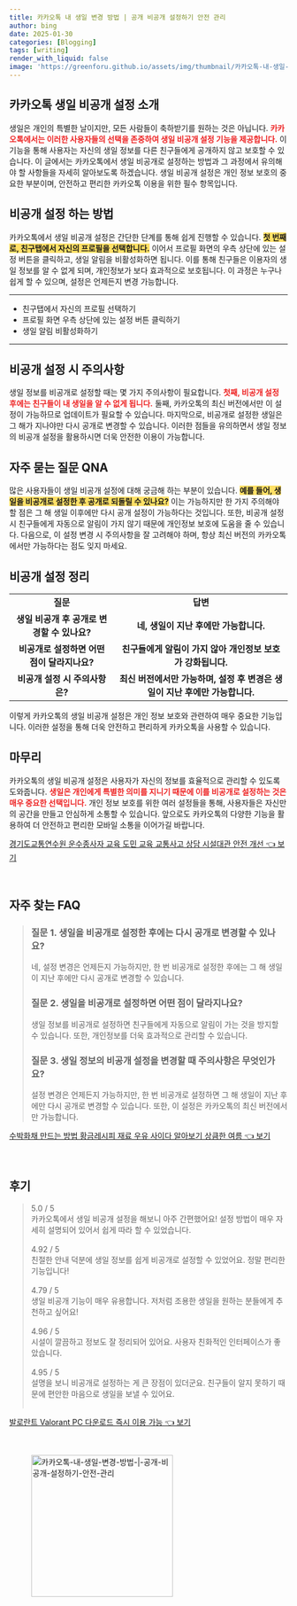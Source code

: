 ```yaml
---
title: 카카오톡 내 생일 변경 방법 | 공개 비공개 설정하기 안전 관리
author: bing
date: 2025-01-30
categories: [Blogging]
tags: [writing]
render_with_liquid: false
image: 'https://greenforu.github.io/assets/img/thumbnail/카카오톡-내-생일-변경-방법-|-공개-비공개-설정하기-안전-관리.webp'
---
```



<h2 id='카카오톡_생일_비공개_설정_소개'>카카오톡 생일 비공개 설정 소개</h2>

<p>생일은 개인의 특별한 날이지만, 모든 사람들이 축하받기를 원하는 것은 아닙니다. <b><span style="color: #ee2323;">카카오톡에서는 이러한 사용자들의 선택을 존중하여 생일 비공개 설정 기능을 제공합니다.</span></b> 이 기능을 통해 사용자는 자신의 생일 정보를 다른 친구들에게 공개하지 않고 보호할 수 있습니다. 이 글에서는 카카오톡에서 생일 비공개로 설정하는 방법과 그 과정에서 유의해야 할 사항들을 자세히 알아보도록 하겠습니다. 생일 비공개 설정은 개인 정보 보호의 중요한 부분이며, 안전하고 편리한 카카오톡 이용을 위한 필수 항목입니다.</p>

<h2 id='비공개_설정_하는_방법'>비공개 설정 하는 방법</h2>

<p>카카오톡에서 생일 비공개 설정은 간단한 단계를 통해 쉽게 진행할 수 있습니다. <b><span style="background-color: #ffe066;">첫 번째로, 친구탭에서 자신의 프로필을 선택합니다.</span></b> 이어서 프로필 화면의 우측 상단에 있는 설정 버튼을 클릭하고, 생일 알림을 비활성화하면 됩니다. 이를 통해 친구들은 이용자의 생일 정보를 알 수 없게 되며, 개인정보가 보다 효과적으로 보호됩니다. 이 과정은 누구나 쉽게 할 수 있으며, 설정은 언제든지 변경 가능합니다.</p>

<hr />

<ul>
    <li>친구탭에서 자신의 프로필 선택하기</li>
    <li>프로필 화면 우측 상단에 있는 설정 버튼 클릭하기</li>
    <li>생일 알림 비활성화하기</li>
</ul>

<hr />

<h2 id='비공개_설정_시_주의사항'>비공개 설정 시 주의사항</h2>

<p>생일 정보를 비공개로 설정할 때는 몇 가지 주의사항이 필요합니다. <b><span style="color: #ee2323;">첫째, 비공개 설정 후에는 친구들이 내 생일을 알 수 없게 됩니다.</span></b> 둘째, 카카오톡의 최신 버전에서만 이 설정이 가능하므로 업데이트가 필요할 수 있습니다. 마지막으로, 비공개로 설정한 생일은 그 해가 지나야만 다시 공개로 변경할 수 있습니다. 이러한 점들을 유의하면서 생일 정보의 비공개 설정을 활용하시면 더욱 안전한 이용이 가능합니다.</p>

<h2 id='자주_묻는_질문_QNA'>자주 묻는 질문 QNA</h2>

<p>많은 사용자들이 생일 비공개 설정에 대해 궁금해 하는 부분이 있습니다. <b><span style="background-color: #ffe066;">예를 들어, 생일을 비공개로 설정한 후 공개로 되돌릴 수 있나요?</span></b> 이는 가능하지만 한 가지 주의해야 할 점은 그 해 생일 이후에만 다시 공개 설정이 가능하다는 것입니다. 또한, 비공개 설정 시 친구들에게 자동으로 알림이 가지 않기 때문에 개인정보 보호에 도움을 줄 수 있습니다. 다음으로, 이 설정 변경 시 주의사항을 잘 고려해야 하며, 항상 최신 버전의 카카오톡에서만 가능하다는 점도 잊지 마세요.</p>

<h2 id='비공개_설정_정리'>비공개 설정 정리</h2>

<table>
    <tr>
        <td style="text-align: center; height: 17px;"><b>질문</b></td>
        <td style="text-align: center; height: 17px;"><b>답변</b></td>
    </tr>
    <tr>
        <td style="text-align: center; height: 17px;"><b>생일 비공개 후 공개로 변경할 수 있나요?</b></td>
        <td style="text-align: center; height: 17px;"><b>네, 생일이 지난 후에만 가능합니다.</b></td>
    </tr>
    <tr>
        <td style="text-align: center; height: 17px;"><b>비공개로 설정하면 어떤 점이 달라지나요?</b></td>
        <td style="text-align: center; height: 17px;"><b>친구들에게 알림이 가지 않아 개인정보 보호가 강화됩니다.</b></td>
    </tr>
    <tr>
        <td style="text-align: center; height: 17px;"><b>비공개 설정 시 주의사항은?</b></td>
        <td style="text-align: center; height: 17px;"><b>최신 버전에서만 가능하며, 설정 후 변경은 생일이 지난 후에만 가능합니다.</b></td>
    </tr>
</table>

<p>이렇게 카카오톡의 생일 비공개 설정은 개인 정보 보호와 관련하여 매우 중요한 기능입니다. 이러한 설정을 통해 더욱 안전하고 편리하게 카카오톡을 사용할 수 있습니다.</p>

<h2 id='마무리'>마무리</h2>

<p>카카오톡의 생일 비공개 설정은 사용자가 자신의 정보를 효율적으로 관리할 수 있도록 도와줍니다. <b><span style="color: #ee2323;">생일은 개인에게 특별한 의미를 지니기 때문에 이를 비공개로 설정하는 것은 매우 중요한 선택입니다.</span></b> 개인 정보 보호를 위한 여러 설정들을 통해, 사용자들은 자신만의 공간을 만들고 안심하게 소통할 수 있습니다. 앞으로도 카카오톡의 다양한 기능을 활용하여 더 안전하고 편리한 모바일 소통을 이어가길 바랍니다.</p>


<p><a class="click-button" title="경기도교통연수원 운수종사자 교육 도민 교육 교통사고 상담 시설대관 안전 개선" href="https://greenforu.github.io/posts/%EA%B2%BD%EA%B8%B0%EB%8F%84%EA%B5%90%ED%86%B5%EC%97%B0%EC%88%98%EC%9B%90-%EC%9A%B4%EC%88%98%EC%A2%85%EC%82%AC%EC%9E%90-%EA%B5%90%EC%9C%A1-%EB%8F%84%EB%AF%BC-%EA%B5%90%EC%9C%A1-%EA%B5%90%ED%86%B5%EC%82%AC%EA%B3%A0-%EC%83%81%EB%8B%B4-%EC%8B%9C%EC%84%A4%EB%8C%80%EA%B4%80-%EC%95%88%EC%A0%84-%EA%B0%9C%EC%84%A0/" rel="dofollow">경기도교통연수원 운수종사자 교육 도민 교육 교통사고 상담 시설대관 안전 개선 👈 보기</a></p><br>
<h2 id='자주_찾는_FAQ'>자주 찾는 FAQ</h2>
<div itemscope="" itemtype="https://schema.org/FAQPage">
<blockquote>
<div itemscope="" itemprop="mainEntity" itemtype="https://schema.org/Question">
<h3 itemprop="name">질문 1. 생일을 비공개로 설정한 후에는 다시 공개로 변경할 수 있나요?</h3>
<div itemscope="" itemprop="acceptedAnswer" itemtype="https://schema.org/Answer">
<span itemprop="text">
<p>네, 설정 변경은 언제든지 가능하지만, 한 번 비공개로 설정한 후에는 그 해 생일이 지난 후에만 다시 공개로 변경할 수 있습니다.</p>
</span>
</div>
</div>
<div itemscope="" itemprop="mainEntity" itemtype="https://schema.org/Question">
<h3 itemprop="name">질문 2. 생일을 비공개로 설정하면 어떤 점이 달라지나요?</h3>
<div itemscope="" itemprop="acceptedAnswer" itemtype="https://schema.org/Answer">
<span itemprop="text">
<p>생일 정보를 비공개로 설정하면 친구들에게 자동으로 알림이 가는 것을 방지할 수 있습니다. 또한, 개인정보를 더욱 효과적으로 관리할 수 있습니다.</p>
</span>
</div>
</div>
<div itemscope="" itemprop="mainEntity" itemtype="https://schema.org/Question">
<h3 itemprop="name">질문 3. 생일 정보의 비공개 설정을 변경할 때 주의사항은 무엇인가요?</h3>
<div itemscope="" itemprop="acceptedAnswer" itemtype="https://schema.org/Answer">
<span itemprop="text">
<p>설정 변경은 언제든지 가능하지만, 한 번 비공개로 설정하면 그 해 생일이 지난 후에만 다시 공개로 변경할 수 있습니다. 또한, 이 설정은 카카오톡의 최신 버전에서만 가능합니다.</p>
</span>
</div>
</div>
</blockquote>
</div>
<p><a class="click-button" title="수박화채 만드는 방법 황금레시피 재료 우유 사이다 알아보기 상큼한 여름" href="https://greenforu.github.io/posts/%EC%88%98%EB%B0%95%ED%99%94%EC%B1%84-%EB%A7%8C%EB%93%9C%EB%8A%94-%EB%B0%A9%EB%B2%95-%ED%99%A9%EA%B8%88%EB%A0%88%EC%8B%9C%ED%94%BC-%EC%9E%AC%EB%A3%8C-%EC%9A%B0%EC%9C%A0-%EC%82%AC%EC%9D%B4%EB%8B%A4-%EC%95%8C%EC%95%84%EB%B3%B4%EA%B8%B0-%EC%83%81%ED%81%BC%ED%95%9C-%EC%97%AC%EB%A6%84/" rel="dofollow">수박화채 만드는 방법 황금레시피 재료 우유 사이다 알아보기 상큼한 여름 👈 보기</a></p><br>
<h2 id='후기'>후기</h2>
<div itemscope itemtype="https://schema.org/Product">
  <blockquote>
  <div itemprop="review" itemscope itemtype="https://schema.org/Review">
      <div itemprop="reviewRating" itemscope itemtype="https://schema.org/Rating"> <span itemprop="ratingValue">5.0</span> / <span itemprop="bestRating">5</span> </div>
      <span itemprop="reviewBody">카카오톡에서 생일 비공개 설정을 해보니 아주 간편했어요! 설정 방법이 매우 자세히 설명되어 있어서 쉽게 따라 할 수 있었습니다.</span>
  </div>
  <br>
  <div itemprop="review" itemscope itemtype="https://schema.org/Review">
      <div itemprop="reviewRating" itemscope itemtype="https://schema.org/Rating"> <span itemprop="ratingValue">4.92</span> / <span itemprop="bestRating">5</span> </div>
      <span itemprop="reviewBody">친절한 안내 덕분에 생일 정보를 쉽게 비공개로 설정할 수 있었어요. 정말 편리한 기능입니다!</span>
  </div>
  <br>
  <div itemprop="review" itemscope itemtype="https://schema.org/Review">
      <div itemprop="reviewRating" itemscope itemtype="https://schema.org/Rating"> <span itemprop="ratingValue">4.79</span> / <span itemprop="bestRating">5</span> </div>
      <span itemprop="reviewBody">생일 비공개 기능이 매우 유용합니다. 저처럼 조용한 생일을 원하는 분들에게 추천하고 싶어요!</span>
  </div>
  <br>
  <div itemprop="review" itemscope itemtype="https://schema.org/Review">
      <div itemprop="reviewRating" itemscope itemtype="https://schema.org/Rating"> <span itemprop="ratingValue">4.96</span> / <span itemprop="bestRating">5</span> </div>
      <span itemprop="reviewBody">시설이 깔끔하고 정보도 잘 정리되어 있어요. 사용자 친화적인 인터페이스가 좋았습니다.</span>
  </div>
  <br>
  <div itemprop="review" itemscope itemtype="https://schema.org/Review">
      <div itemprop="reviewRating" itemscope itemtype="https://schema.org/Rating"> <span itemprop="ratingValue">4.95</span> / <span itemprop="bestRating">5</span> </div>
      <span itemprop="reviewBody">설명을 보니 비공개로 설정하는 게 큰 장점이 있더군요. 친구들이 알지 못하기 때문에 편안한 마음으로 생일을 보낼 수 있어요.</span>
  </div>
  <br>
  </blockquote>
</div>
<p><a class="click-button" title="발로란트 Valorant PC 다운로드 즉시 이용 가능" href="https://greenforu.github.io/posts/%EB%B0%9C%EB%A1%9C%EB%9E%80%ED%8A%B8-Valorant-PC-%EB%8B%A4%EC%9A%B4%EB%A1%9C%EB%93%9C-%EC%A6%89%EC%8B%9C-%EC%9D%B4%EC%9A%A9-%EA%B0%80%EB%8A%A5/" rel="dofollow">발로란트 Valorant PC 다운로드 즉시 이용 가능 👈 보기</a></p><br>
<figure class="image"><img src="https://greenforu.github.io/assets/img/thumbnail/카카오톡-내-생일-변경-방법-|-공개-비공개-설정하기-안전-관리.webp" alt="카카오톡-내-생일-변경-방법-|-공개-비공개-설정하기-안전-관리" width="256" height="256"></figure>
